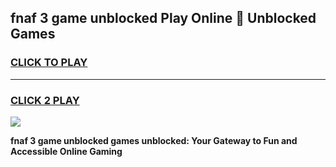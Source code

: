 
## fnaf 3 game unblocked Play Online 👋 Unblocked Games
<h3>
<a href="https://premium.freeplayer.one?title=fnaf_3_game_unblocked&ref=19F">CLICK TO PLAY</a></h3>
<hr>

<h3>
<a href="https://premium.freeplayer.one?title=fnaf_3_game_unblocked&ref=19F">CLICK 2 PLAY</a>
  
</h3>

<a href="https://premium.freeplayer.one?title=fnaf_3_game_unblocked&ref=19F"><img src="https://clearcache.store/games.png"></a>


**fnaf 3 game unblocked games unblocked: Your Gateway to Fun and Accessible Online Gaming**
